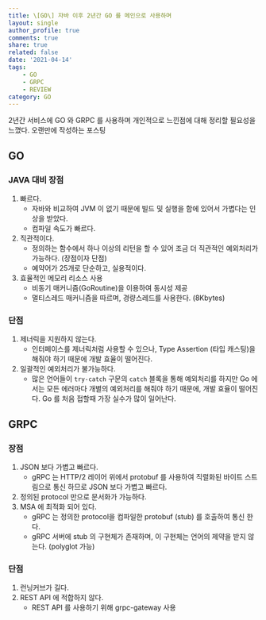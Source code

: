 ```yaml
---
title: \[GO\] 자바 이후 2년간 GO 를 메인으로 사용하며
layout: single
author_profile: true
comments: true
share: true
related: false
date: '2021-04-14'
tags:
    - GO
    - GRPC
    - REVIEW
category: GO
---
```


2년간 서비스에 GO 와 GRPC 를 사용하며 개인적으로 느낀점에 대해 정리할 필요성을 느꼈다. 오랜만에 작성하는 포스팅

## GO
### JAVA 대비 장점
1. 빠르다.  
    * 자바와 비교하여 JVM 이 없기 때문에 빌드 및 실행을 함에 있어서 가볍다는 인상을 받았다.
    * 컴파일 속도가 빠르다.
2. 직관적이다. 
    * 정의하는 함수에서 하나 이상의 리턴을 할 수 있어 조금 더 직관적인 예외처리가 가능하다. (장점이자 단점)
    * 예약어가 25개로 단순하고, 실용적이다.
3. 효율적인 메모리 리소스 사용
    * 비동기 매커니즘(GoRoutine)을 이용하여 동시성 제공
    * 멀티스레드 매커니즘을 따르며, 경량스레드를 사용한다. (8Kbytes)

### 단점
1. 제너릭을 지원하지 않는다.  
    * 인터페이스를 제너릭처럼 사용할 수 있으나, Type Assertion (타입 캐스팅)을 해줘야 하기 때문에 개발 효율이 떨어진다.
2. 일괄적인 예외처리가 불가능하다.
    * 많은 언어들이 `try-catch` 구문의 `catch` 블록을 통해 예외처리를 하지만 Go 에서는 모든 에러마다 개별의 예외처리를 해줘야 하기 때문에, 개발 효율이 떨어진다. Go 를 처음 접할때 가장 실수가 많이 일어난다.

## GRPC
### 장점
1. JSON 보다 가볍고 빠르다.  
    * gRPC 는 HTTP/2 레이어 위에서 protobuf 를 사용하여 직렬화된 바이트 스트림으로 통신 하므로 JSON 보다 가볍고 빠르다.
2. 정의된 protocol 만으로 문서화가 가능하다.
3. MSA 에 최적화 되어 있다.  
    * gRPC 는 정의한 protocol을 컴파일한 protobuf (stub) 를 호출하여 통신 한다.
    * gRPC 서버에 stub 의 구현체가 존재하며, 이 구현체는 언어의 제약을 받지 않는다. (polyglot 가능)
    
### 단점
1. 런닝커브가 길다.
2. REST API 에 적합하지 않다.  
    * REST API 를 사용하기 위해 grpc-gateway 사용